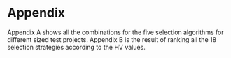 # Appendix
Appendix A shows all the combinations for the five selection algorithms for different sized test projects.
Appendix B is the result of ranking all the 18 selection strategies according to the HV values.
